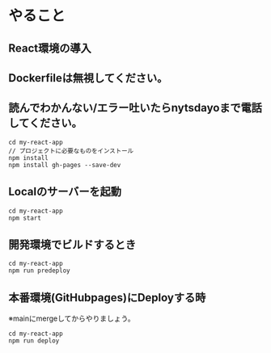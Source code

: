 # やること
## React環境の導入
## Dockerfileは無視してください。
## 読んでわかんない/エラー吐いたらnytsdayoまで電話してください。
```
cd my-react-app
// プロジェクトに必要なものをインストール
npm install
npm install gh-pages --save-dev
```
## Localのサーバーを起動
```
cd my-react-app
npm start
```
## 開発環境でビルドするとき
```
cd my-react-app
npm run predeploy
```

## 本番環境(GitHubpages)にDeployする時
※mainにmergeしてからやりましょう。
```
cd my-react-app
npm run deploy
```